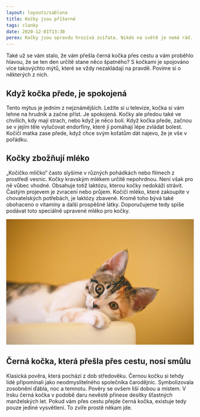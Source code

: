 ```yaml
---
layout: layouts/sablona
title: Kočky jsou příšerné
tags: clanky
date: 2020-12-01T13:30
perex: Kočky jsou opravdu hrozivá zvířata. Nikdo na světě je nemá rád.
---
```


Také už se vám stalo, že vám přešla černá kočka přes cestu a vám proběhlo hlavou, že se ten den určitě stane něco špatného? S kočkami je spojováno více takovýchto mýtů, které se vždy nezakládají na pravdě. Povíme si o některých z nich.

## Když kočka přede, je spokojená

Tento mýtus je jedním z nejznámějších. Ležíte si u televize, kočka si vám lehne na hrudník a začne příst. Je spokojená. Kočky ale předou také ve chvílích, kdy mají strach, nebo když je něco bolí. Když kočka přede, začnou se v jejím těle vylučovat endorfiny, které jí pomáhají lépe zvládat bolest. Kočičí matka zase přede, když chce svým koťatům dát najevo, že je vše v pořádku.

## Kočky zbožňují mléko

„Kočičko mlíčko“ často slyšíme v různých pohádkách nebo filmech z prostředí vesnic. Kočky kravským mlékem určitě nepohrdnou. Není však pro ně vůbec vhodné. Obsahuje totiž laktózu, kterou kočky nedokáží strávit. Častým projevem je zvracení nebo průjem. Kočičí mléko, které zakoupíte v chovatelských potřebách, je laktózy zbavené. Kromě toho bývá také obohaceno o vitamíny a další prospěšné látky. Doporučujeme tedy spíše podávat toto speciálně upravené mléko pro kočky.

![koťátko](/images/kocka.jpg)

## Černá kočka, která přešla přes cestu, nosí smůlu

Klasická pověra, která pochází z dob středověku. Černou kočku si tehdy lidé připomínali jako neodmyslitelného společníka čarodějnic. Symbolizovala zosobnění ďábla, noc a temnotu. Pověry se ovšem liší dobou a místem. V Irsku černá kočka v podobě daru nevěstě přinese desítky šťastných manželských let. Pokud vám přes cestu přejde černá kočka, existuje tedy pouze jediné vysvětlení. To zvíře prostě někam jde.


